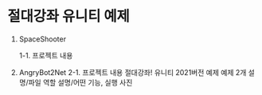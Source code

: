 # 절대강좌 유니티 예제
1. SpaceShooter

   1-1. 프로젝트 내용
2. AngryBot2Net
   2-1. 프로젝트 내용
절대강좌! 유니티 2021버전 예제 예제 2개 설명/파일 역할 설명/어떤 기능, 실행 사진
